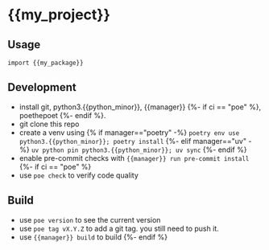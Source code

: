 {{my_project}}
================
## Usage
```
import {{my_package}}
```

## Development
* install git, python3.{{python_minor}}, {{manager}} {%- if ci == "poe" %}, poethepoet {%- endif %}.
* git clone this repo
* create a venv using {% if manager=="poetry" -%}
  `poetry env use python3.{{python_minor}}; poetry install`
  {%- elif manager=="uv" -%}
  `uv python pin python3.{{python_minor}}; uv sync`
  {%- endif %}
* enable pre-commit checks with `{{manager}} run pre-commit install`
{%- if ci == "poe" %}
* use `poe check` to verify code quality

## Build
* use `poe version` to see the current version
* use `poe tag vX.Y.Z` to add a git tag. you still need to push it.
* use `{{manager}} build` to build
{%- endif %}
